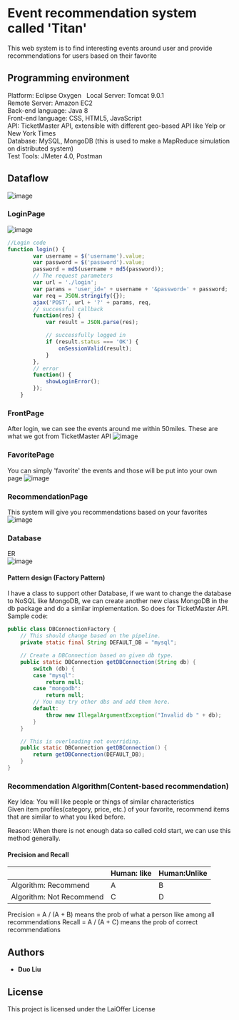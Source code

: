 # Event recommendation system called 'Titan'
This web system is to find interesting events around user and provide recommendations for users based on their favorite


## Programming environment
 Platform: Eclipse Oxygen   
 Local Server: Tomcat 9.0.1  
 Remote Server: Amazon EC2  
 Back-end language: Java 8  
 Front-end language: CSS, HTML5, JavaScript    
 API: TicketMaster API, extensible with different geo-based API like Yelp or New York Times    
 Database: MySQL, MongoDB (this is used to make a MapReduce simulation on distributed system)  
 Test Tools: JMeter 4.0, Postman  

## Dataflow 
![image](https://github.com/DuoL/Event_Recommendation_Java/blob/master/images/DataFlow.JPG)  
### LoginPage  
![image](https://github.com/DuoL/Event_Recommendation_Java/blob/master/images/LoginPage.JPG)  
```JavaScript
//Login code  
function login() {
		var username = $('username').value;
		var password = $('password').value;
		password = md5(username + md5(password));
		// The request parameters
		var url = './login';
		var params = 'user_id=' + username + '&password=' + password;
		var req = JSON.stringify({});
		ajax('POST', url + '?' + params, req,
		// successful callback
		function(res) {
			var result = JSON.parse(res);

			// successfully logged in
			if (result.status === 'OK') {
				onSessionValid(result);
			}
		},
		// error
		function() {
			showLoginError();
		});
	}
  ```
### FrontPage  
After login, we can see the events around me within 50miles. These are what we got from TicketMaster API
![image](https://github.com/DuoL/Event_Recommendation_Java/blob/master/images/FrontPage.JPG)    

### FavoritePage
You can simply 'favorite' the events and those will be put into your own page
![image](https://github.com/DuoL/Event_Recommendation_Java/blob/master/images/FavoritesPage.JPG)  

### RecommendationPage
This system will give you recommendations based on your favorites
![image](https://github.com/DuoL/Event_Recommendation_Java/blob/master/images/RecommendationPage.JPG)  

### Database
ER  
![image](https://github.com/DuoL/Event_Recommendation_Java/blob/master/images/ER%20model.JPG)  

#### Pattern design (Factory Pattern)
I have a class to support other Database, if we want to change the database to NoSQL like MongoDB, 
we can create another new class MongoDB in the db package and do a similar implementation. So does for TicketMaster API.
Sample code:  

```Java
public class DBConnectionFactory {
	// This should change based on the pipeline.
	private static final String DEFAULT_DB = "mysql";

	// Create a DBConnection based on given db type.
	public static DBConnection getDBConnection(String db) {
		switch (db) {
		case "mysql":
			return null;
		case "mongodb":
			return null;
		// You may try other dbs and add them here.
		default:
			throw new IllegalArgumentException("Invalid db " + db);
		}
	}

	// This is overloading not overriding.
	public static DBConnection getDBConnection() {
		return getDBConnection(DEFAULT_DB);
	}
}
```
### Recommendation Algorithm(Content-based recommendation)
Key Idea: You will like people or things of similar characteristics  
Given item profiles(category, price, etc.) of your favorite, recommend items that are similar to what you liked before.

Reason: When there is not enough data so called cold start, we can use this method generally.
#### Precision and Recall
|    |Human: like    |Human:Unlike|
|----|---------------|------------|
|Algorithm: Recommend    |A    |B    |
|Algorithm: Not Recommend|C    |D    |    

Precision = A / (A + B) means the prob of what a person like among all recommendations
Recall = A / (A + C) means the prob of correct recommendations

## Authors

* **Duo Liu** 


## License
This project is licensed under the LaiOffer License 
